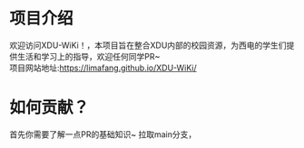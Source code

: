 # 项目介绍
欢迎访问XDU-WiKi！，本项目旨在整合XDU内部的校园资源，为西电的学生们提供生活和学习上的指导，欢迎任何同学PR~  
项目网站地址:https://limafang.github.io/XDU-WiKi/
# 如何贡献？
首先你需要了解一点PR的基础知识~
拉取main分支，